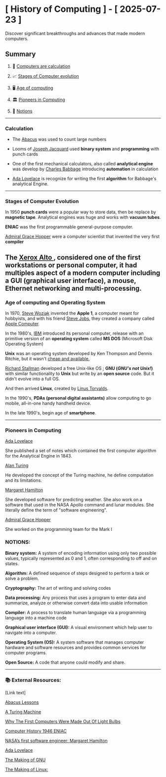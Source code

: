 # [ History of Computing ] - [ 2025-07-23 ]

Discover significant breakthroughs and advances that made modern computers.

## Summary

1. 🔢 [Computers are calculation](#calculation)

2. 📈 [Stages of Computer evolution](#stages-of-computer-evolution)

3. 🖥️ [Age of computing](#age-of-computing-and-operating-system)

4. 🏛️ [Pioneers in Computing](#pioneers-in-computing)

5. 🧠 [Notions](#notions)

---
### Calculation

- The <u>Abacus</u> was used to count large numbers

-  Looms of <u>Joseph Jacquard</u> used **binary system** and **programming** with punch cards

- One of the first mechanical calculators, also called **analytical engine** was develop by <u>Charles Babbage</u> introducing **automation** in calculation

- <u>Ada Lovelace</u> is recognize for writing the first **algorithm** for Babbage's analytical Engine.

---
### Stages of Computer Evolution

In 1950 **punch cards** were a popular way to store data, then be replace by **magnetic tape**.
Analytical engines was huge and works with **vacuum tubes**.

**ENIAC** was the first programmable general-purpose computer.

<u>Admiral Grace Hopper</u> were a computer scientist that invented the very first **compiler**

The <u>Xerox Alto </u>, considered one of the first workstations or personal computer, it had multiples aspect of a modern computer including a **GUI (graphical user interface),** a mouse, Ethernet networking and **multi-processing**.
---

### Age of computing and Operating System

In 1970, <u>Steve Woziak</u> invented the **Apple 1**, a computer meant for hobbyists, and with his friend <u>Steve Jobs</u>, they created a company called <u>Apple Computer</u>.


In the 1980's, <u>IBM</u> introduced its personal computer, release with an primitive version of an **operating system** called **MS DOS** (Microsoft Disk Operating System)

**Unix** was an operating system developed by Ken Thompson and Dennis Ritchie, but it wasn't <u>cheap and available.</u>

<u>Richard Stallman</u> developed a free Unix-like OS ; **GNU (_GNU's not Unix!_)** with similar functionality to **Unix** but write by an **open source** code. But it didn't evolve into a full OS.

And then arrived **Linux**, created by <u>Linus Torvalds</u>.

In the 1990's, **PDAs (personal digital assistants)**
allow computing to go mobile, all-in-one handy handheld device.

In the late 1990's, begin age of **smartphone**.

---
### Pioneers in Computing


<u>Ada Lovelace</u>

She published a set of notes which contained the first computer algorithm for the Analytical Engine in 1843.


<u>Alan Turing</u>

He developed the concept of the Turing machine, he define computation and its limitations.


<u>Margaret Hamilton</u>

She developed software for predicting weather. She also work on a software that used in the NASA Apollo command and lunar modules. She literally define the term of "software engineering".


<u>Admiral Grace Hopper</u>

She worked on the programming team for the Mark I

### NOTIONS:

**Binary system:** A system of encoding information using only two possible values, typically represented as 0 and 1, often corresponding to off and on states.

**Algorithm:** A defined sequence of steps designed to perform a task or solve a problem.

**Cryptography:** The art of writing and solving codes

**Data processing:** Any process that uses a program to enter data and summarize, analyze or otherwise convert data into usable information

**Compiler:** A process to translate human language via a programming language into a machine code

**Graphical user interface (GUI):** A visual environment which help user to navigate into a computer.

**Operating System (OS):** A system software that manages computer hardware and software resources and provides common services for computer programs.

**Open Source:** A code that anyone could modify and share.

---

### 📚 External Resources:

[Link text]

[Abacus Lessons](https://www.youtube.com/watch?v=SkUdjlQy3rk)

[A Turing Machine](https://www.youtube.com/watch?v=E3keLeMwfHY)

[Why The First Computers Were Made Out Of Light Bulbs](https://www.youtube.com/watch?v=FU_YFpfDqqA)

[Computer History 1946 ENIAC](https://www.youtube.com/watch?v=bGk9W65vXNA)

[NASA’s first software engineer: Margaret Hamilton ](https://www.youtube.com/watch?v=kYCZPXSVvOQ)

[Ada Lovelace](https://www.youtube.com/watch?v=Qh8d2a1b3j0)

[The Making of GNU](https://www.youtube.com/watch?v=sQDvkd2wtxU)

[The Making of Linux:](https://www.youtube.com/watch?v=E0Q9KnYSVLc)
